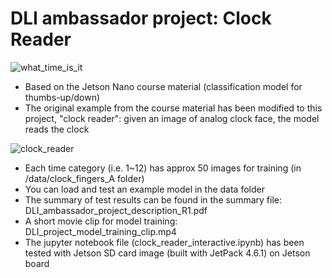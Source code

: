 # DLI ambassador project: Clock Reader

![what_time_is_it](https://user-images.githubusercontent.com/3192324/185134059-e0fe20ed-ec36-47eb-93d5-946fd59c8208.png)

- Based on the Jetson Nano course material (classification model for thumbs-up/down)
- The original example from the course material has been modified to this project, "clock reader": given an image of analog clock face, the model reads the clock 

![clock_reader](https://user-images.githubusercontent.com/3192324/185050448-337f6bed-e5c6-493f-9f19-bf715a508b90.png)

- Each time category (i.e. 1~12) has approx 50 images for training (in /data/clock_fingers_A folder)
- You can load and test an example model in the data folder
- The summary of test results can be found in the summary file: DLI_ambassador_project_description_R1.pdf
- A short movie clip for model training: DLI_project_model_training_clip.mp4
- The jupyter notebook file (clock_reader_interactive.ipynb) has been tested with Jetson SD card image (built with JetPack 4.6.1) on Jetson board
